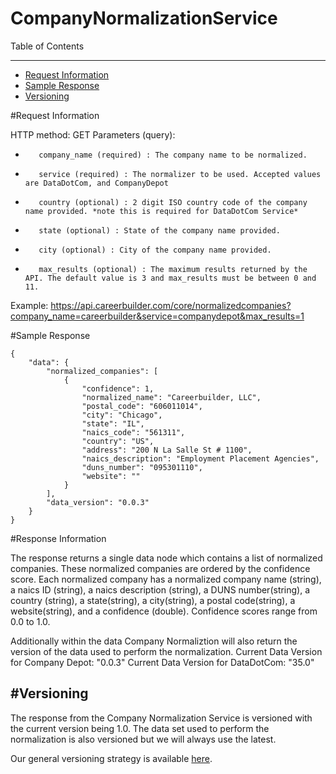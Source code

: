 CompanyNormalizationService
=============

Table of Contents
_________
- [Request Information](#request-information)
- [Sample Response](#sample-response)
- [Versioning](#versioning)



#Request Information


HTTP method: GET
Parameters (query):
-        company_name (required) : The company name to be normalized.
-        service (required) : The normalizer to be used. Accepted values are DataDotCom, and CompanyDepot
-        country (optional) : 2 digit ISO country code of the company name provided. *note this is required for DataDotCom Service*
-        state (optional) : State of the company name provided.
-        city (optional) : City of the company name provided.
-        max_results (optional) : The maximum results returned by the API. The default value is 3 and max_results must be between 0 and 11.
 
Example: https://api.careerbuilder.com/core/normalizedcompanies?company_name=careerbuilder&service=companydepot&max_results=1

#Sample Response


```
{
    "data": {
        "normalized_companies": [
            {
                "confidence": 1,
                "normalized_name": "Careerbuilder, LLC",
                "postal_code": "606011014",
                "city": "Chicago",
                "state": "IL",
                "naics_code": "561311",
                "country": "US",
                "address": "200 N La Salle St # 1100",
                "naics_description": "Employment Placement Agencies",
                "duns_number": "095301110",
                "website": ""
            }
        ],
        "data_version": "0.0.3"
    }
}
```


#Response Information

The response returns a single data node which contains a list of normalized companies. These normalized companies are ordered by the confidence score. Each normalized company has a normalized company name (string), a naics ID (string), a naics description (string), a DUNS number(string), a country (string), a state(string), a city(string), a postal code(string), a website(string), and a confidence (double). Confidence scores range from 0.0 to 1.0.

Additionally within the data Company Normaliztion will also return the version of the data used to perform the normalization. 
Current Data Version for Company Depot: "0.0.3"
Current Data Version for DataDotCom: "35.0"


#Versioning
-----------
The response from the Company Normalization Service is versioned with the current version being 1.0. The data set used to perform the normalization is also versioned but we will always use the latest.

Our general versioning strategy is available [here](/Versioning.md).
